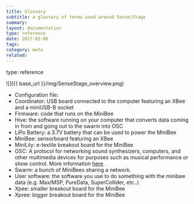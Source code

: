```yaml
---
title: Glossary
subtitle: a glossary of terms used around Sense/Stage
summary: 
layout: documentation
type: reference
date: 2017-02-06
tags: 
category: meta
related:
---
```


type: reference

![]({{ base_url }}/img/SenseStage_overview.png)

+ Configuration file:
+ Coordinator: USB board connected to the computer featuring an XBee and a miniUSB-B socket
+ Firmware: code that runs on the MiniBee
+ Hive: the software running on your computer that converts data coming in from and going out to the swarm into OSC
+ LiPo Battery: a 3.7V battery that can be used to power the MiniBee
+ MiniBee: sensorboard featuring an XBee
+ MiniLily: e-textile breakout board for the MiniBee
+ OSC: A protocol for networking sound synthesizers, computers, and other multimedia devices for purposes such as musical performance or show control. More information [here](http://opensoundcontrol.org/).
+ Swarm: a bunch of MiniBees sharing a network.
+ User software: the software you use to do something with the minibee data (e.g. Max/MSP, PureData, SuperCollider, etc..)
+ Xpee:  smaller breakout board for the MiniBee
+ Xpree: bigger breakout board for the MiniBee
